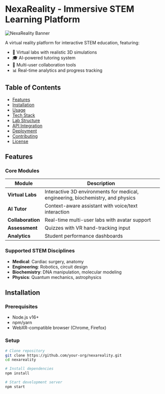 # NexaReality - Immersive STEM Learning Platform

![NexaReality Banner](public/assets/branding/nexareality-banner.png)

A virtual reality platform for interactive STEM education, featuring:
- 🧪 Virtual labs with realistic 3D simulations
- 🎓 AI-powered tutoring system
- 👥 Multi-user collaboration tools
- 📊 Real-time analytics and progress tracking

## Table of Contents
- [Features](#features)
- [Installation](#installation)
- [Usage](#usage)
- [Tech Stack](#tech-stack)
- [Lab Structure](#lab-structure)
- [API Integration](#api-integration)
- [Deployment](#deployment)
- [Contributing](#contributing)
- [License](#license)

## Features

### Core Modules
| Module | Description |
|--------|-------------|
| **Virtual Labs** | Interactive 3D environments for medical, engineering, biochemistry, and physics |
| **AI Tutor** | Context-aware assistant with voice/text interaction |
| **Collaboration** | Real-time multi-user labs with avatar support |
| **Assessment** | Quizzes with VR hand-tracking input |
| **Analytics** | Student performance dashboards |

### Supported STEM Disciplines
- **Medical**: Cardiac surgery, anatomy
- **Engineering**: Robotics, circuit design
- **Biochemistry**: DNA manipulation, molecular modeling
- **Physics**: Quantum mechanics, astrophysics

## Installation

### Prerequisites
- Node.js v16+
- npm/yarn
- WebXR-compatible browser (Chrome, Firefox)

### Setup
```bash
# Clone repository
git clone https://github.com/your-org/nexareality.git
cd nexareality

# Install dependencies
npm install

# Start development server
npm start